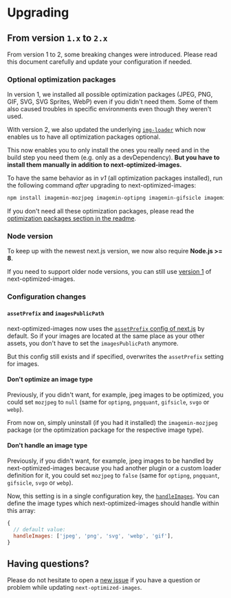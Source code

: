 # Upgrading

## From version `1.x` to `2.x`

From version 1 to 2, some breaking changes were introduced. Please read this document carefully and update your configuration if needed.

### Optional optimization packages

In version 1, we installed all possible optimization packages (JPEG, PNG, GIF, SVG, SVG Sprites, WebP) even if you didn't need them. Some of them also caused troubles in specific environments even though they weren't used.

With version 2, we also updated the underlying [`img-loader`](https://www.npmjs.com/package/img-loader) which now enables us to have all optimization packages optional.

This now enables you to only install the ones you really need and in the build step you need them (e.g. only as a devDependency).
**But you have to install them manually in addition to next-optimized-images.**

To have the same behavior as in _v1_ (all optimization packages installed), run the following command _after_ upgrading to next-optimized-images:

```bash
npm install imagemin-mozjpeg imagemin-optipng imagemin-gifsicle imagemin-svgo svg-sprite-loader webp-loader
```

If you don't need all these optimization packages, please read the [optimization packages section in the readme](https://github.com/cyrilwanner/next-optimized-images#optimization-packages).

### Node version

To keep up with the newest next.js version, we now also require **Node.js >= 8**.

If you need to support older node versions, you can still use [version 1](https://github.com/cyrilwanner/next-optimized-images/tree/v1#readme) of next-optimized-images.

### Configuration changes

#### `assetPrefix` and `imagesPublicPath`

next-optimized-images now uses the [`assetPrefix` config of next.js](https://nextjs.org/docs/#cdn-support-with-asset-prefix) by default.
So if your images are located at the same place as your other assets, you don't have to set the `imagesPublicPath` anymore.

But this config still exists and if specified, overwrites the `assetPrefix` setting for images.

#### Don't optimize an image type

Previously, if you didn't want, for example, jpeg images to be optimized, you could set `mozjpeg` to `null` (same for `optipng`, `pngquant`, `gifsicle`, `svgo` or `webp`).

From now on, simply uninstall (if you had it installed) the `imagemin-mozjpeg` package (or the optimization package for the respective image type).

#### Don't handle an image type

Previously, if you didn't want, for example, jpeg images to be handled by next-optimized-images because you had another plugin or a custom loader definition for it, you could set `mozjpeg` to `false` (same for `optipng`, `pngquant`, `gifsicle`, `svgo` or `webp`).

Now, this setting is in a single configuration key, the [`handleImages`](https://github.com/cyrilwanner/next-optimized-images#handleimages).
You can define the image types which next-optimized-images should handle within this array:

```javascript
{
  // default value:
  handleImages: ['jpeg', 'png', 'svg', 'webp', 'gif'],
}
```

## Having questions?

Please do not hesitate to open a [new issue](https://github.com/cyrilwanner/next-optimized-images/issues/new) if you have a question or problem while updating `next-optimized-images`.
